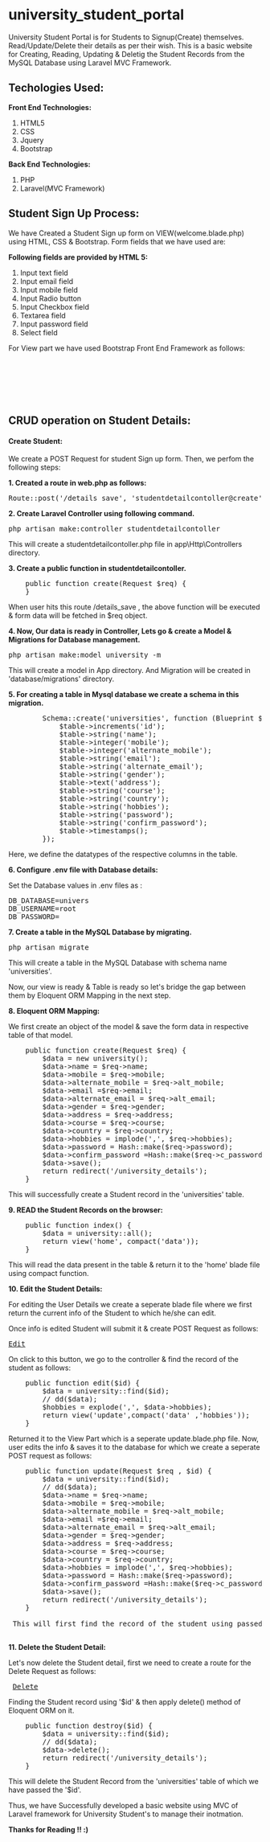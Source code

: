 # university_student_portal
University Student Portal is for Students to Signup(Create) themselves. Read/Update/Delete their details as per their wish. This is a basic website for Creating, Reading, Updating & Deletig the Student Records from the MySQL Database using Laravel MVC Framework.

<h2>Techologies Used:</h2> 

<b>Front End Technologies:</b>

1. HTML5
2. CSS
3. Jquery
4. Bootstrap

<b>Back End Technologies:</b>

1. PHP
2. Laravel(MVC Framework)

<h2>Student Sign Up Process:</h2>

We have Created a Student Sign up form on VIEW(welcome.blade.php) using HTML, CSS & Bootstrap.
Form fields that we have used are:

<b>Following fields are provided by HTML 5:</b>

1. Input text field
2. Input email field
3. Input mobile field
4. Input Radio button
5. Input Checkbox field
6. Textarea field
7. Input password field
8. Select field

For View part we have used Bootstrap Front End Framework as follows:

<pre>
  <script src="https://ajax.googleapis.com/ajax/libs/jquery/3.3.1/jquery.min.js"></script>
  <script src="https://maxcdn.bootstrapcdn.com/bootstrap/3.3.7/js/bootstrap.min.js"></script>
  <link rel="stylesheet" href="https://maxcdn.bootstrapcdn.com/bootstrap/3.3.7/css/bootstrap.min.css">
</pre>

<h2>CRUD operation on Student Details:</h2>

<h4>Create Student:</h4>
We create a POST Request for student Sign up form. Then, we perfom the following steps:

<b>1. Created a route in web.php as follows:</b>

<pre>
Route::post('/details_save', 'studentdetailcontoller@create');
</pre>

<b>2. Create Laravel Controller using following command.</b>
<pre>
php artisan make:controller studentdetailcontoller
</pre>
This will create a studentdetailcontoller.php file in app\Http\Controllers directory.

<b>3. Create a public function in studentdetailcontoller.</b>

<pre>
    public function create(Request $req) {
    }
</pre>

When user hits this route /details_save , the above function will be executed & form data will be fetched in $req object.

<b>4. Now, Our data is ready in Controller, Lets go & create a Model & Migrations for Database management.</b>

<pre>
php artisan make:model university -m
</pre>

This will create a model in App directory. And Migration will be created in 'database/migrations' directory.

<b>5. For creating a table in Mysql database we create a schema in this migration.</b>

<pre>
        Schema::create('universities', function (Blueprint $table) {
            $table->increments('id');
            $table->string('name');
            $table->integer('mobile');
            $table->integer('alternate_mobile');
            $table->string('email');
            $table->string('alternate_email');
            $table->string('gender');
            $table->text('address');
            $table->string('course');
            $table->string('country');
            $table->string('hobbies');
            $table->string('password');
            $table->string('confirm_password');
            $table->timestamps();
        });
</pre>

Here, we define the datatypes of the respective columns in the table.

<b>6. Configure .env file with Database details:</b>

Set the Database values in .env files as :

<pre>
DB_DATABASE=univers
DB_USERNAME=root
DB_PASSWORD=
</pre>

<b>7. Create a table in the MySQL Database by migrating.</b>

<pre>
php artisan migrate
</pre>

This will create a table in the MySQL Database with schema name 'universities'.

Now, our view is ready & Table is ready so let's bridge the gap between them by Eloquent ORM Mapping in the next step.

<b>8. Eloquent ORM Mapping:</b>

We first create an object of the model & save the form data in respective table of that model.

<pre>
    public function create(Request $req) {
        $data = new university();
        $data->name = $req->name;
        $data->mobile = $req->mobile;
        $data->alternate_mobile = $req->alt_mobile;
        $data->email =$req->email;
        $data->alternate_email = $req->alt_email;
        $data->gender = $req->gender;
        $data->address = $req->address; 
        $data->course = $req->course;
        $data->country = $req->country;
        $data->hobbies = implode(',', $req->hobbies);
        $data->password = Hash::make($req->password);
        $data->confirm_password =Hash::make($req->c_password);
        $data->save();
        return redirect('/university_details');
    }
</pre>

This will successfully create a Student record in the 'universities' table.

<b>9. READ the Student Records on the browser:</b>

<pre>
    public function index() {
        $data = university::all();
        return view('home', compact('data'));
    }
</pre>

This will read the data present in the table & return it to the 'home' blade file using compact function.

<b>10. Edit the Student Details:</b>

For editing the User Details we create a seperate blade file where we first return the current info of the Student to which he/she can edit.

Once info is edited Student will submit it & create POST Request as follows:

<pre>
<a class="btn btn-info" href="{{url('/edit_details')}}/{{$val->id}}">Edit</a>
</pre>

On click to this button, we go to the controller & find the record of the student as follows:

<pre>
    public function edit($id) {
        $data = university::find($id);
        // dd($data);   
        $hobbies = explode(',', $data->hobbies);
        return view('update',compact('data' ,'hobbies'));   
    }
</pre>

Returned it to the View Part which is a seperate update.blade.php file.
Now, user edits the info & saves it to the database for which we create a seperate POST request as follows:

<pre>
    public function update(Request $req , $id) {
        $data = university::find($id);
        // dd($data);
        $data->name = $req->name;
        $data->mobile = $req->mobile;
        $data->alternate_mobile = $req->alt_mobile;
        $data->email =$req->email;
        $data->alternate_email = $req->alt_email;
        $data->gender = $req->gender;
        $data->address = $req->address; 
        $data->course = $req->course;
        $data->country = $req->country;
        $data->hobbies = implode(',', $req->hobbies);
        $data->password = Hash::make($req->password);
        $data->confirm_password =Hash::make($req->c_password);
        $data->save();
        return redirect('/university_details');
    }  
    
 This will first find the record of the student using passed '$id' & then save Updated info to that Student's record only.
 </pre>
 
 <b>11. Delete the Student Detail:</b>
 
 Let's now delete the Student detail, first we need to create a route for the Delete Request as follows:
 
 <pre>
 <a class="btn btn-danger" href="{{url('/delete_details')}}/{{$val->id}}">Delete</a>
</pre>

Finding the Student record using '$id' & then apply delete() method of Eloquent ORM on it.

<pre>
    public function destroy($id) {
        $data = university::find($id);
        // dd($data);
        $data->delete();
        return redirect('/university_details');
    }
</pre>

This will delete the Student Record from the 'universities' table of which we have passed the '$id'.

Thus, we have Successfully developed a basic website using MVC of Laravel framework for University Student's to manage their inotmation.

<b>Thanks for Reading !! :)</b>
